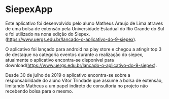 # SiepexApp

  Este aplicativo foi desenvolvido pelo aluno Matheus Araujo de Lima atraves de uma bolsa de extensão
pela Universidade Estadual do Rio Grande do Sul e foi utilizado na nona edição do Siepex.(https://www.uergs.edu.br/lancado-o-aplicativo-do-9-siepex).

  O aplicativo foi lançado para android na play store e chegou a atingir top 3 de destaque na categoria eventos durante a realização do siepex, atualmente o aplicativo encontra-se disponivel para download(https://www.uergs.edu.br/lancado-o-aplicativo-do-9-siepex).
  
  Desde 30 de julho de 2019 o aplicativo encontra-se sobre a responsabilidade do aluno Vitor Trindade que assume a bolsa de extensão, limitando Matheus a um papel indireto de consultoria no projeto não recebendo bolsa para o mesmo.
